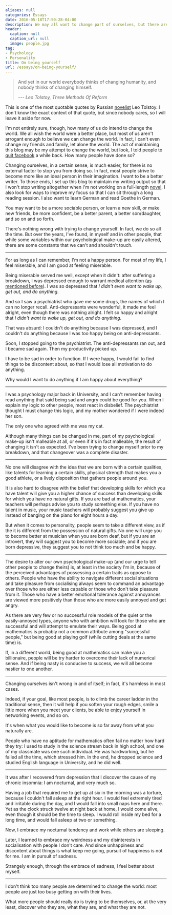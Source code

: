 ```yaml
---
aliases: null
categories: Essays
date: 2016-05-18T17:50:28-04:00
description: We may all want to change part of ourselves, but there are something untouchable within all of us
header:
  caption: null
  caption_url: null
  image: people.jpg
tag:
- Psychology
- Personality
title: On being yourself
url: /essays/on-being-yourself/
---
```

> And yet in our world everybody thinks of changing humanity, and nobody thinks of changing himself.
>
> *--- Leo Tolstoy, Three Methods Of Reform*

This is one of the most quotable quotes by Russian [novelist](/) Leo Tolstoy. I don't know the exact context of that quote, but since nobody cares, so I will leave it aside for now.

I'm not entirely sure, though, how many of us do intend to change the world. We all wish the world were a better place, but most of us aren't arrogant enough to believe we can change the world. In fact, I can't even change my friends and family, let alone the world. The act of maintaining this blog may be my attempt to change the world, but look, I told people to [quit facebook](/essays/random-thoughts-on-marcel-proust-1/) a while back. How many people have done so?

Changing ourselves, in a certain sense, is much easier, for there is no external factor to stop you from doing so. In fact, most people strive to become more like an ideal person in their imagination. I want to be a better writer. To those ends, I set up this blog to maintain my writing output so that I won't stop writing altogether when I'm not working on a full-length [novel](/#novels). I also look for ways to improve my focus so that I can sit through a long reading session. I also want to learn German and read Goethe in German.

You may want to be a more sociable person, or learn a new skill, or make new friends, be more confident, be a better parent, a better son/daughter, and so on and so forth.

There's nothing wrong with trying to change yourself. In fact, we do so all the time. But over the years, I've found, in myself and in other people, that while some variables within our psychological make-up are easily altered, there are some constants that we can't and shouldn't touch.

***

For as long as I can remember, I'm not a happy person. For most of my life, I feel miserable, and I am good at feeling miserable.

Being miserable served me well, except when it didn't: after suffering a breakdown, I was depressed enough to warrant medical attention ([as mentioned before](/misc/my-dead-neighbour/)). I was so depressed that *I didn't even want to wake up, get out, and do anything*.

And so I saw a psychiatrist who gave me some drugs, the names of which I can no longer recall. Anti-depressants were wonderful, it made me feel alright, even though there was nothing alright. I felt so happy and alright that *I didn't want to wake up, get out, and do anything*.

That was absurd: I couldn't do anything because I was depressed, and I couldn't do anything because I was too happy being on anti-depressants.

Soon, I stopped going to the psychiatrist. The anti-depressants ran out, and I became sad again. Then my productivity picked up.

I have to be sad in order to function. If I were happy, I would fail to find things to be discontent about, so that I would lose all motivation to do anything.

Why would I want to do anything if I am happy about everything?

***

I was a psychology major back in University, and I can't remember having read anything that said being sad and angry could be good for you. When I explain my logic to other people, most react in disbelief. The psychiatrist thought I must change this logic, and my mother wondered if I were indeed her son.

The only one who agreed with me was my cat.

Although many things can be changed in me, part of my psychological make-up isn't malleable at all, or even if it's in fact malleable, the result of changing it isn't as expected. I've been trying to change myself prior to my breakdown, and that changeover was a complete disaster.

***

No one will disagree with the idea that we are born with a certain qualities, like talents for learning a certain skills, physical strength that makes you a good athlete, or a lively disposition that gathers people around you.

It is also hard to disagree with the belief that developing skills for which you have talent will give you a higher chance of success than developing skills for which you have no natural gifts. If you are bad at mathematics, your teachers will perhaps advise you to study something else. If you have no talent in music, your music teachers will probably suggest you give up instead of banging on the piano for eight hours a day.

But when it comes to personality, people seem to take a different view, as if the it is different from the possession of natural gifts. No one will urge you to become better at musician when you are born deaf, but if you are an introvert, they will suggest you to become more sociable; and if you are born depressive, they suggest you to not think too much and be happy.

***

The desire to alter our own psychological make-up (and our urge to tell other people to change theirs) is, at least in the society I'm in, because of the perceived advantages of possessing a certain traits as oppose to others. People who have the ability to navigate different social situations and take pleasure from socialising always seem to command an advantage over those who are either less capable or those who don't take pleasure from it. Those who have a better emotional tolerance against annoyances are viewed more positively than those who are more easily annoyed and get angry.

As there are very few or no successful role models of the quiet or the easily-annoyed types, anyone who with ambition will look for those who are successful and will attempt to emulate their ways. Being good at mathematics is probably not a common attribute among "successful people," but being good at playing golf (while cutting deals at the same time) is.

If, in a different world, being good at mathematics can make you a billionaire, people will be try harder to overcome their lack of numerical sense. And if being nasty is conducive to success, we will all become nastier to one another.

***

Changing ourselves isn't wrong in and of itself; in fact, it's harmless in most cases.

Indeed, if your goal, like most people, is to climb the career ladder in the traditional sense, then it will help if you soften your rough edges, smile a little more when you meet your clients, be able to enjoy yourself in networking events, and so on.

It's when what you would like to become is so far away from what you naturally are.

People who have no aptitude for mathematics often fail no matter how hard they try: I used to study in the science stream back in high school, and one of my classmate was one such individual. He was hardworking, but he failed all the time, which stressed him. In the end, he dropped science and studied English language in University, and he did well.

***

It was after I recovered from depression that I discover the cause of my chronic insomnia: I am nocturnal, and very much so.

Having a job that required me to get up at six in the morning was a torture, because I couldn't fall asleep at the right hour. I would feel extremely tired and irritable during the day, and I would fall into small naps here and there. Yet as the clock struck twelve at night back at home, I would come alive, even though it should be the time to sleep. I would roll inside my bed for a long time, and would fall asleep at two or something.

Now, I embrace my nocturnal tendency and work while others are sleeping.

Later, I learned to embrace my weirdness and my disinterests in socialisation with people I don't care. And since unhappiness and discontent about things is what keep me going, pursuit of happiness is not for me. I am in pursuit of sadness.

Strangely enough, through the embrace of sadness, I feel better about myself.

***

I don't think too many people are determined to change the world: most people are just too busy getting on with their lives.

What more people should really do is trying to be themselves, or, at the very least, discover who they are, what they are, and what they are not.
